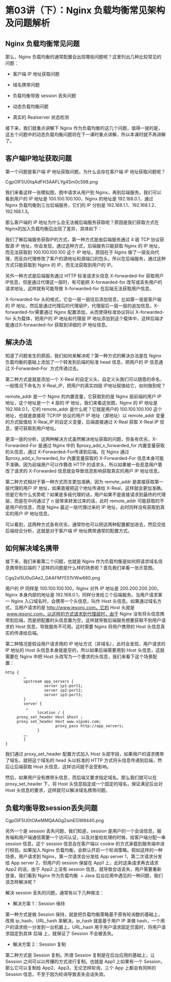 # 第03讲（下）：Nginx 负载均衡常见架构及问题解析

## Nginx 负载均衡常见问题

那么，Nginx 负载均衡的通常配置会出现哪些问题呢？这里列出几种比较常见的问题：

* 客户端 IP 地址获取问题

* 域名携带问题

* 负载均衡导致 session 丢失问题

* 动态负载均衡问题

* 真实的 Realserver 状态检测

接下来，我们就重点讲解下 Nginx 作为负载均衡的这几个问题，值得一提的是，这五个问题中的动态负载均衡问题将在下一课时重点讲解，所以本课时就不再讲解了。

## 客户端IP地址获取问题
第一个问题是客户端 IP 地址获取问题，为什么会存在客户端 IP 地址获取问题呢？

CgpOIF5U0tqAdFH3AAFLYg4Sm0c598.png

我们来看这样一张模拟图，图中请求从用户到 Nginx，再到后端服务。我们可以看到用户的 IP 地址是 100.100.100.100，Nginx 的地址是 192.168.0.1，通过 Nginx 负载均衡到三台后端服务，它们的 IP 分别是 192.168.1.1、192.168.1.2、192.168.1.3。



那么客户端的 IP 地址为什么会无法被后端服务获取呢？原因是我们获取方式在Nginx的加入负载均衡后出现了差异，具体如下：



我们了解后端服务获取IP的方式，第一种方式是由后端服务通过 4 层 TCP 协议获取源 IP 地址，你会发现，通过这种方式，后端服务只能获取 Nginx 的 IP 地址，而无法获取到 100.100.100.100 这个 IP 地址，原因在于 Nginx 做了一层反向代理，而反向代理修改了客户的源地址和源端口的包头，所以在后端服务，通过这种方式只能获取到 Nginx 的 IP，而无法获取到用户的 IP。



另外一种方式是后端服务通过 HTTP 标准请求头信息 X-forwarded-for 获取用户IP信息，但是通过代理这一层时，有可能把 X-forwarded-for 改写或丢失用户的请求地址，这样就有可能导致 X-forwarded-for 在后端无法获取用户信息。



X-forwarded-for 头的格式，它会一层一层往后添加信息，比如第一层是客户端的 IP 地址，然后是通过代理后的代理层IP，代理层后一层一层的追加信息。X-forwarded-for需要通过 Nginx 配置添加，从而使得标准协议将以 X-forwarded-for 头为载体，把用户的 IP 地址和代理层 IP 地址添加到这个载体中，这样后端才能通过X-forwarded-for 获取到详细的 IP 地址信息。



## 解决办法



知道了问题发生的原因，我们如何来解决呢？第一种方式的解决办法是在 Nginx 负载均衡的基础上添加了一个转发到后端的标准 head 信息，把用户的 IP 信息通过 X-Forwarded-For  方式传递过去。



第二种方式是就是添加一个 X-Real 的自定义头，自定义头我们可以随意的命名，一般情况下命名为 X-Real_IP，把用户的真实四层 IP地址赋值给它，如何做到呢？



remote_addr 是一个 Nginx 的内置变量，它获取到的是 Nginx 层前端的用户 IP 地址，这个地址是一个 4 层的 IP 地址，我们来看这张图，Nginx 的 IP 地址是 192.168.0.1，它的 remote_addr 是什么呢？它就是用户的 100.100.100.100 这个地址，也就是直接将 TCP/IP 协议的用户 IP 地址（源地址）以 remote_addr 变量的方式赋值给 X-Real_IP 的自定义变量，后端直接通过 X-Real 获取 X-Real IP 信息，便可获取到用户地址。



更深一层的分析，这两种解决方式虽然解决地址获取的问题，但各有优劣，X-Forwarded-For 是通过 Nginx 中的 $proxy_add_x_forwarded_for 内置变量获取的头信息，通过 X-Forwarded-For传递到后端。在 Nginx 通过 $proxy_add_x_forwarded_for 内置变量获取的 X-Forwarded-For 信息本身可能不准确，因为前端用户可以作篡改 HTTP 的请求头，所以如果被一些恶意用户篡改了请求的 X-Forwarded 信息就会导致信息影响获取真实的用户 IP 地址信息。



第二种方式相对于第一种方式而言更加准确，因为 remote_addr 是直接获取第一层代理的用户 IP 地址，如果直接把这个地址传递给 X-Real，这样就会更加准确。但是它有什么劣势呢？如果是多级代理的话，用户如果不是直接请求到最终的代理层，而是在中间通过了 n 层带来转发过来的话，此时 remote_addr 可能获取的不是用户的信息，而是 Nginx 最近一层代理过来的 IP 地址，此时同样没有获取到真实的用户 IP 地址信息。



可以看到，这两种方式各有优劣，通常你也可以把这两种配置都加进去，然后交给后端综合分析，这就是对于客户端 IP 地址携带通常的配置方式。

## 如何解决域名携带

接下来，我们来看第二个问题，也就是 Nginx 作为负载均衡是如何把请求域名信息携带到后端的？这样的问题是什么样的场景呢？首先我们来看一张示意图。

Cgq2xl5U0uGAe2_GAAFMYE51VWw660.png

用户的 IP 同样是 100.100.100.100，Nginx 对外 IP 地址是 200.200.200.200，Nginx 本身内部的地址是 192.168.0.1，同样分发给三个后端服务。当用户请求某一 Nginx 入口域名时，会携带一个头信息，叫作 Host 头信息。如果通过域名方式，当用户请求的是 http://www.jesonc.com，它的 Host 头就是  www.jesonc.com，以这样的方式请求到代理层时，由于 Nginx 没有将头信息携带到后端，而是把配置的头信息置为空，这样就导致后端服务想要获取不到用户请求的 Host 信息，导致服务不可用。这时需要 Nginx 将用户携带的 Host 头信息真实的传递给后端。



第二种情况是假设用户请求用的 IP 地址方式（非域名），此时会发现，用户请求的 IP 地址的 Host 头信息本身就是空的，所以如果后端需要用到 Host 头信息，这就需要在 Nginx 中把 Host 头改写为一个要求的头信息，我们来看下这个场景配置：


```
http {
        …
        upstream app_servers {
                 server ip1:port1;
                 server ip2:port2;
                 server ip3:port3;
        }
        server {
         …
              location / {
     proxy_set_header Host $host ;
     proxy set_header Host www.vipumi.com; 
                      proxy_pass http://app_servers; 
              }
        ….
        }
}
```
我们通过 proxy_set_header 配置方式加入 Host 头部字段，如果用户的请求携带了域名，就把这个域名的 head 头以标准的 HTTP 方式将头信息传递到后端，然后让后端获取 Host 头信息，这样访问就不会受影响。



然后，如果用户没有携带头信息，而后端又要求指定域名，那么我们就可以在 proxy_set_header 下，将 Host 头信息指定成一个固定的域名，保证满足后台对 Host 头信息的要求，这样就可以解决域名携带问题。

## 负载均衡导致session丢失问题
CgpOIF5U0tOAeMMQAAGg2smEGW8440.png

另外一个是 session 丢失问题，我们知道，session 是用户的一个会话信息，服务端和用户端通信需要一个访问认证，以及对鉴权处理的时候，给客户端分配一串 session 信息，这个 session 信息会在客户端以 cookie 的方式承载到服务端中进行校验。如果加入 Nginx 负载均衡，会默认开启一个轮询策略。假如这样的一种场景，用户请求到 Nginx，第一次请求会分发给 App server 1，第二次请求分发给 App server 2，但用户的 session 保留在 App1 上，此时这条请求再去请求 App2 的话，由于 App2 上没有 session 信息，就导致会话丢失，用户需要重新登录。我们看到 Nginx 作为负载均衡  + Java 后台应用中遇见的一种问题，我们该怎样解决呢？

解决 session 丢失的问题，通常有以下几种做法：

* 解决方案 1：Session 保持

第一种方式是做 Session 保持，就是把负载均衡策略基于原有轮询数的基础上，改用 ip_hash、URL_hash 来解决。ip_hash 就是基于用户 IP 来做 hash，一个用户的请求统一分发到一台机器上。URL_hash 用于用户请求固定页面时，将用户请求固定到具体 后端 上，就保证了 Session 不会被丢失。

* 解决方案 2：Session 复制

第二种方式是 Session 复制。所谓 Session 复制是在后台应用的基础上，让 Session 之间可以以传播的方式进行复制。也就是 App1 上如果有一个 Session，那么它可以复制给 App2、App3，无论怎样轮询，三个 App 上都会有同样的 Session 信息，不至于因为轮询导致丢失会话失效。